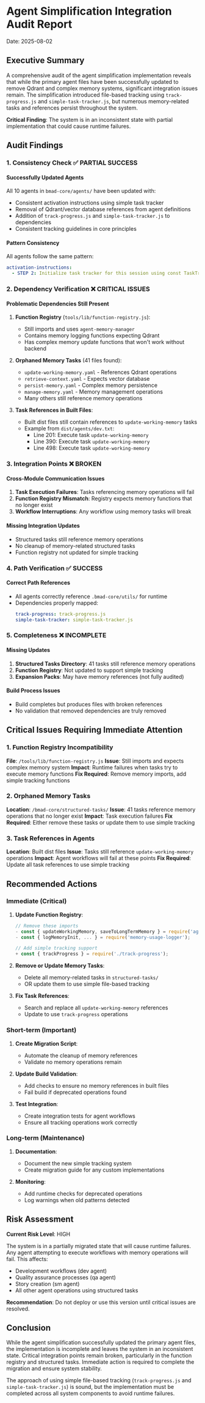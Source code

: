 # Agent Simplification Integration Audit Report

Date: 2025-08-02

## Executive Summary

A comprehensive audit of the agent simplification implementation reveals that while the primary agent files have been successfully updated to remove Qdrant and complex memory systems, significant integration issues remain. The simplification introduced file-based tracking using `track-progress.js` and `simple-task-tracker.js`, but numerous memory-related tasks and references persist throughout the system.

**Critical Finding**: The system is in an inconsistent state with partial implementation that could cause runtime failures.

## Audit Findings

### 1. Consistency Check ✅ PARTIAL SUCCESS

#### Successfully Updated Agents
All 10 agents in `bmad-core/agents/` have been updated with:
- Consistent activation instructions using simple task tracker
- Removal of Qdrant/vector database references from agent definitions
- Addition of `track-progress.js` and `simple-task-tracker.js` to dependencies
- Consistent tracking guidelines in core principles

#### Pattern Consistency
All agents follow the same pattern:
```yaml
activation-instructions:
  - STEP 2: Initialize task tracker for this session using const TaskTracker = require('./simple-task-tracker'); const tracker = new TaskTracker(); tracker.setAgent('AGENT_NAME')
```

### 2. Dependency Verification ❌ CRITICAL ISSUES

#### Problematic Dependencies Still Present
1. **Function Registry** (`tools/lib/function-registry.js`):
   - Still imports and uses `agent-memory-manager`
   - Contains memory logging functions expecting Qdrant
   - Has complex memory update functions that won't work without backend

2. **Orphaned Memory Tasks** (41 files found):
   - `update-working-memory.yaml` - References Qdrant operations
   - `retrieve-context.yaml` - Expects vector database
   - `persist-memory.yaml` - Complex memory persistence
   - `manage-memory.yaml` - Memory management operations
   - Many others still reference memory operations

3. **Task References in Built Files**:
   - Built dist files still contain references to `update-working-memory` tasks
   - Example from `dist/agents/dev.txt`:
     - Line 201: Execute task `update-working-memory`
     - Line 390: Execute task `update-working-memory`
     - Line 498: Execute task `update-working-memory`

### 3. Integration Points ❌ BROKEN

#### Cross-Module Communication Issues
1. **Task Execution Failures**: Tasks referencing memory operations will fail
2. **Function Registry Mismatch**: Registry expects memory functions that no longer exist
3. **Workflow Interruptions**: Any workflow using memory tasks will break

#### Missing Integration Updates
- Structured tasks still reference memory operations
- No cleanup of memory-related structured tasks
- Function registry not updated for simple tracking

### 4. Path Verification ✅ SUCCESS

#### Correct Path References
- All agents correctly reference `.bmad-core/utils/` for runtime
- Dependencies properly mapped:
  ```yaml
  track-progress: track-progress.js
  simple-task-tracker: simple-task-tracker.js
  ```

### 5. Completeness ❌ INCOMPLETE

#### Missing Updates
1. **Structured Tasks Directory**: 41 tasks still reference memory operations
2. **Function Registry**: Not updated to support simple tracking
3. **Expansion Packs**: May have memory references (not fully audited)

#### Build Process Issues
- Build completes but produces files with broken references
- No validation that removed dependencies are truly removed

## Critical Issues Requiring Immediate Attention

### 1. Function Registry Incompatibility
**File**: `/tools/lib/function-registry.js`
**Issue**: Still imports and expects complex memory system
**Impact**: Runtime failures when tasks try to execute memory functions
**Fix Required**: Remove memory imports, add simple tracking functions

### 2. Orphaned Memory Tasks
**Location**: `/bmad-core/structured-tasks/`
**Issue**: 41 tasks reference memory operations that no longer exist
**Impact**: Task execution failures
**Fix Required**: Either remove these tasks or update them to use simple tracking

### 3. Task References in Agents
**Location**: Built dist files
**Issue**: Tasks still reference `update-working-memory` operations
**Impact**: Agent workflows will fail at these points
**Fix Required**: Update all task references to use simple tracking

## Recommended Actions

### Immediate (Critical)

1. **Update Function Registry**:
   ```javascript
   // Remove these imports
   - const { updateWorkingMemory, saveToLongTermMemory } = require('agent-memory-manager');
   - const { logMemoryInit, ... } = require('memory-usage-logger');
   
   // Add simple tracking support
   + const { trackProgress } = require('./track-progress');
   ```

2. **Remove or Update Memory Tasks**:
   - Delete all memory-related tasks in `structured-tasks/`
   - OR update them to use simple file-based tracking

3. **Fix Task References**:
   - Search and replace all `update-working-memory` references
   - Update to use `track-progress` operations

### Short-term (Important)

1. **Create Migration Script**:
   - Automate the cleanup of memory references
   - Validate no memory operations remain

2. **Update Build Validation**:
   - Add checks to ensure no memory references in built files
   - Fail build if deprecated operations found

3. **Test Integration**:
   - Create integration tests for agent workflows
   - Ensure all tracking operations work correctly

### Long-term (Maintenance)

1. **Documentation**:
   - Document the new simple tracking system
   - Create migration guide for any custom implementations

2. **Monitoring**:
   - Add runtime checks for deprecated operations
   - Log warnings when old patterns detected

## Risk Assessment

**Current Risk Level**: HIGH

The system is in a partially migrated state that will cause runtime failures. Any agent attempting to execute workflows with memory operations will fail. This affects:

- Development workflows (dev agent)
- Quality assurance processes (qa agent)  
- Story creation (sm agent)
- All other agent operations using structured tasks

**Recommendation**: Do not deploy or use this version until critical issues are resolved.

## Conclusion

While the agent simplification successfully updated the primary agent files, the implementation is incomplete and leaves the system in an inconsistent state. Critical integration points remain broken, particularly in the function registry and structured tasks. Immediate action is required to complete the migration and ensure system stability.

The approach of using simple file-based tracking (`track-progress.js` and `simple-task-tracker.js`) is sound, but the implementation must be completed across all system components to avoid runtime failures.